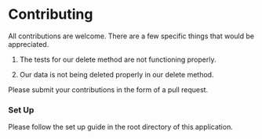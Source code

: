 # Contributing

All contributions are welcome. There are a few specific things that would be appreciated. 

1. The tests for our delete method are not functioning properly.

2. Our data is not being deleted properly in our delete method.

Please submit your contributions in the form of a pull request.

### Set Up

Please follow the set up guide in the root directory of this application.





